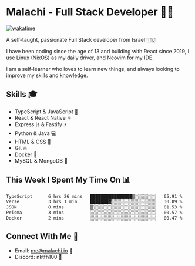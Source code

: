 # Malachi - Full Stack Developer 🚀🔥
[![wakatime](https://wakatime.com/badge/user/112ec769-e669-4b78-a46f-cf4343930741.svg)](https://wakatime.com/@112ec769-e669-4b78-a46f-cf4343930741)

A self-taught, passionate Full Stack developer from Israel 🇮🇱

I have been coding since the age of 13 and building with React since 2019, I use Linux (NixOS) as my daily driver, and Neovim for my IDE.

I am a self-learner who loves to learn new things, and always looking to improve my skills and knowledge.

## Skills 🎓
- TypeScript & JavaScript 💎
- React & React Native ⚛️
- Express.js & Fastify ⚡️
- Python & Java 💻
- HTML & CSS 🎨
- Git 🔥
- Docker 🐳
- MySQL & MongoDB 💾

## This Week I Spent My Time On 📊
<!--START_SECTION:waka-->

```txt
TypeScript      6 hrs 26 mins   ████████████████▒░░░░░░░░   65.91 %
Verse           3 hrs 1 min     ███████▓░░░░░░░░░░░░░░░░░   30.89 %
JSON            8 mins          ▒░░░░░░░░░░░░░░░░░░░░░░░░   01.53 %
Prisma          3 mins          ░░░░░░░░░░░░░░░░░░░░░░░░░   00.57 %
Docker          2 mins          ░░░░░░░░░░░░░░░░░░░░░░░░░   00.47 %
```

<!--END_SECTION:waka-->


## Connect With Me 📱
- Email: me@malachi.io 📧
- Discord: nktfh100 👾

